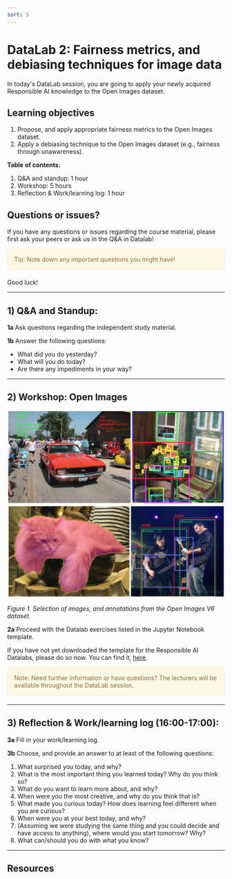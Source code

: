 ```yaml
---
sort: 5
---
```


# DataLab 2: Fairness metrics, and debiasing techniques for image data

In today's DataLab session, you are going to apply your newly acquired Responsible AI knowledge to the Open Images dataset.

## Learning objectives

1. Propose, and apply appropriate fairness metrics to the Open Images dataset.
2. Apply a debiasing technique to the Open Images dataset (e.g., fairness through unawareness).

__Table of contents:__
1. Q&A and standup: 1 hour
2. Workshop: 5 hours
3. Reflection & Work/learning log: 1 hour

## Questions or issues?
If you have any questions or issues regarding the course material, please first ask your peers or ask us in the Q&A in Datalab!

<div style="padding: 15px; border: 1px solid transparent; border-color: transparent; margin-bottom: 20px; border-radius: 4px; color: #8a6d3b;; background-color: #fcf8e3; border-color: #faebcc;">
Tip: Note down any important questions you might have!
 </div>

Good luck!

***

## 1) Q&A and Standup:

__1a__ Ask questions regarding the independent study material.

__1b__ Answer the following questions:

- What did you do yesterday?
- What will you do today?
- Are there any impediments in your way?

***

## 2) Workshop: Open Images

<img src="./images/openimages.jfif" alt="OPen Images" width="600">

*Figure 1. Selection of images, and annotations from the Open Images V6 dataset.*

__2a__ Proceed with the Datalab exercises listed in the Jupyter Notebook template.

If you have not yet downloaded the template for the Responsible AI Datalabs, please do so now. You can find it, [here](../../Study%20Content/Responsible%20and%20Explainable%20AI/notebooks/openimages_assignment_student.ipynb).

<div style="padding: 15px; border: 1px solid transparent; border-color: transparent; margin-bottom: 20px; border-radius: 4px; color: #8a6d3b;; background-color: #fcf8e3; border-color: #faebcc;">
Note: Need further information or have questions? The lecturers will be available throughout the DataLab session.
 </div>

***

## 3) Reflection & Work/learning log (16:00-17:00):

__3a__ Fill in your work/learning log.

__3b__ Choose, and provide an answer to at least of the following questions:

1. What surprised you today, and why?
2. What is the most important thing you learned today? Why do you think so?
3. What do you want to learn more about, and why?
4. When were you the most creative, and why do you think that is?
5. What made you curious today? How does learning feel different when you are curious?
6. When were you at your best today, and why?
7. (Assuming we were studying the same thing and you could decide and have access to anything), where would you start tomorrow? Why?
8. What can/should you do with what you know?

***

## Resources
